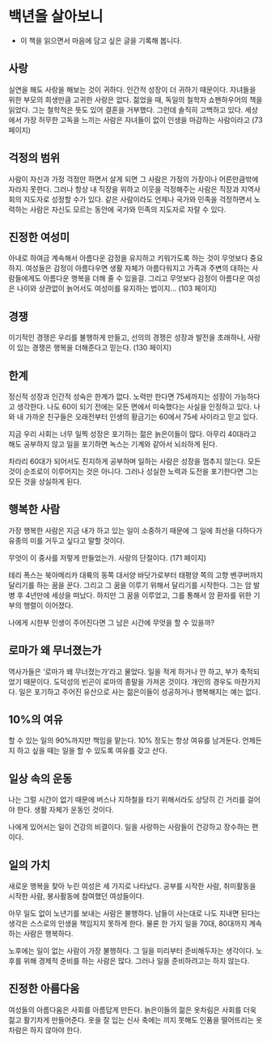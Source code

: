 # 백년을 살아보니

* 이 책을 읽으면서 마음에 담고 싶은 글을 기록해 봅니다.



## 사랑

실연을 해도 사랑을 해보는 것이 귀하다. 인간적 성장이 더 귀하기 때문이다. 자녀들을 위한 부모의 희생만큼 고귀한 사랑은 없다. 
젊었을 때, 독일의 철학자 쇼펜하우어의 책을 읽었다. 그는 철학적은 뜻도 있어 결혼을 거부했다. 그런데 솔직히 고백하고 있다. 세상에서 가장 허무한 고독을 느끼는 사람은 자녀들이 없이 인생을 마감하는 사람이라고 (73 페이지)



## 걱정의 범위

사람이 자신과 가정 걱정만 하면서 살게 되면 그 사람은 가정의 가장이나 어른만큼밖에 자라지 못한다. 그러나 항상 내 직장을 위하고 이웃을 걱정해주는 사람은 직장과 지역사회의 지도자로 성정할 수가 있다. 같은 사람이라도 언제나 국가와 민족을 걱정하면서 노력하는 사람은 자신도 모르는 동안에 국가와 민족의 지도자로 자랄 수 있다. 



## 진정한 여성미

아내로 하여금 계속해서 아름다운 감정을 유지하고 키워가도록 하는 것이 무엇보다 중요하지. 여성들은 감정이 아름다우면 생활 자체가 아름다워지고 가족과 주변의 대하는 사람들에게도 아름다운 행복을 더해 줄 수 있을걸. 그리고 무엇보다 감정이 아름다운 여성은 나이와 상관없이 늙어서도 여성미를 유지하는 법이지... (103 페이지)



## 경쟁

이기적인 경쟁은 우리를 불행하게 만들고, 선의의 경쟁은 성장과 발전을 초래하나, 사랑이 있는 경쟁은 행복을 더해준다고 믿는다. (130 페이지)



##  한계

정신적 성장과 인간적 성숙은 한계가 없다.
노력만 한다면 75세까지는 성장이 가능하다고 생각한다.
나도 60이 되기 전에는 모든 면에서 미숙했다는 사실을 인정하고 있다.
나와 내 가까운 친구들은 오래전부터 인생의 황금기는 60에서 75세 사이라고 믿고 있다.

지금 우리 사회는 너무 일찍 성장은 포기하는 젊은 늙은이들이 많다.
아무리 40대라고 해도 공부하지 않고 일을 포기하면 녹스는 기계와 같아서 뇌쇠하게 된다.

차라리 60대가 되어서도 진지하게 공부하며 일하는 사람은 성장을 멈추지 않는다.
모든 것이 순조로이 이루어지는 것은 아니다.
그러나 성실한 노력과 도전을 포기한다면 그는 모든 것을 상실하게 된다.



## 행복한 사람

가장 행복한 사람은 지금 내가 하고 있는 일이 소중하기 때문에 그 일에 최선을 다하다가 유종의 미를 거두고 싶다고 말할 것이다. 

무엇이 이 중사를 저렇게 만들었는가. 사랑의 단절이다. (171 페이지)

테리 폭스는 북아메리카 대륙의 동쪽 대서양 바닷가로부터 태평양 쪽의 고향 벤쿠버까지 달리기를 하는 꿈을 꾼다. 그리고 그 꿈을 이루기 위해서 달리기를 시작한다. 그는 암 발병 후 4년만에 세상을 떠났다. 하지만 그 꿈을 이루었고, 그를 통해서 암 환자를 위한 기부의 행렬이 이어졌다.

나에게 시한부 인생이 주어진다면 그 남은 시간에 무엇을 할 수 있을까?



## 로마가 왜 무너졌는가

역사가들은 ‘로마가 왜 무너졌는가’라고 물었다. 일을 적게 하거나 안 하고, 부가 축적되었기 때문이다. 도덕성의 빈곤이 로마의 종말을 가져온 것이다. 개인의 경우도 마찬가지다. 일은 포기하고 주어진 유산으로 사는 젊은이들이 성공하거나 행복해지는 예는 없다.



## 10%의 여유

할 수 있는 일의 90%까지만 책임을 맡는다. 10% 정도는 항상 여유를 남겨둔다. 언제든지 하고 싶을 때는 일을 할 수 있도록 여유를 갖고 산다.



## 일상 속의 운동

나는 그럴 시간이 없기 때문에 버스나 지하철을 타기 위해서라도 상당히 긴 거리를 걸어야 한다. 생활 자체가 운동인 것이다. 

나에게 있어서는 일이 건강의 비결이다. 일을 사랑하는 사람들이 건강하고 장수하는 편이다. 



## 일의 가치

새로운 행복을 찾아 누린 여성은 세 가지로 나타났다. 공부를 시작한 사람, 취미활동을 시작한 사람, 봉사활동에 참여했던 여성들이다. 

아무 일도 없이 노년기를 보내는 사람은 불행하다. 남들이 사는대로 나도 지내면 된다는 생각은 스스로의 인생을 책임지지 못하게 한다. 물론 한 가지 일을 70대, 80대까지 계속하는 사람은 행복하다. 

노후에는 일이 없는 사람이 가장 불행하다. 그 일을 미리부터 준비해두자는 생각이다. 노후를 위해 경제적 준비를 하는 사람은 많다. 그러나 일을 준비하려고는 하지 않는다.



## 진정한 아름다움

여성들의 아름다움은 사회를 아름답게 만든다. 늙은이들의 젊은 옷차림은 사회를 더욱 젊고 활기차게 만들어준다. 옷을 잘 입는 신사 축에는 끼지 못해도 인품을 떨어뜨리는 옷차람은 하지 않아야 한다.
